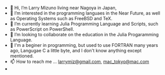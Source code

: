 - 👋 Hi, I’m Larry Mizuno living near Nagoya in Japan,
- 👀 I’m interested in the programming languaes in the Near Future, as well as Operating Systems such as FreeBSD and TeX.
- 🌱 I’m currently learning Julia Programming Language and Scripts, such as PowerScript on PowerShell.
- 💞️ I’m looking to collaborate on the education in the Julia Progaramming Language.
- 🔰 I'm a beginer in programming, but used to use FORTRAN many years ago, Langugae C a little byte, and I don't know anything except mentioned.
- 📫 How to reach me ... larrymiz@gmail.com, mac_tokyo@mac.com
- 

<!---
LarryMiz/LarryMiz is a ✨ special ✨ repository because its `README.md` (this file) appears on your GitHub profile.
You can click the Preview link to take a look at your changes.
--->
